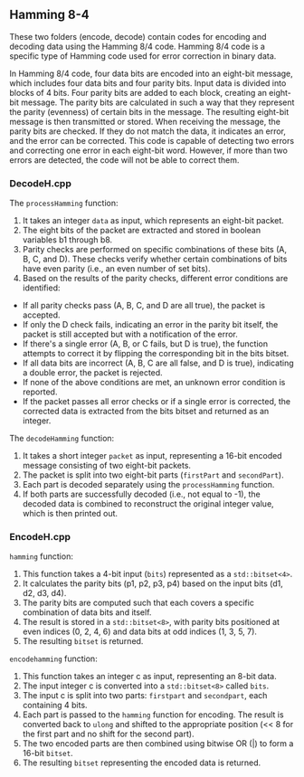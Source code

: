 ## Hamming 8-4
These two folders (encode, decode) contain codes for encoding and decoding data using the Hamming 8/4 code.
Hamming 8/4 code is a specific type of Hamming code used for error correction in binary data. 

In Hamming 8/4 code, four data bits are encoded into an eight-bit message, which includes four data bits and four parity bits.
Input data is divided into blocks of 4 bits. Four parity bits are added to each block, creating an eight-bit message. The parity bits are calculated in such a way that they represent the parity (evenness) of certain bits in the message. 
The resulting eight-bit message is then transmitted or stored. When receiving the message, the parity bits are checked. If they do not match the data, it indicates an error, and the error can be corrected. 
This code is capable of detecting two errors and correcting one error in each eight-bit word. However, if more than two errors are detected, the code will not be able to correct them.

### DecodeH.cpp
The `processHamming` function:

1. It takes an integer `data` as input, which represents an eight-bit packet.
2. The eight bits of the packet are extracted and stored in boolean variables b1 through b8.
3. Parity checks are performed on specific combinations of these bits (A, B, C, and D). These checks verify whether certain combinations of bits have even parity (i.e., an even number of set bits).
4. Based on the results of the parity checks, different error conditions are identified:
- If all parity checks pass (A, B, C, and D are all true), the packet is accepted.
- If only the D check fails, indicating an error in the parity bit itself, the packet is still accepted but with a notification of the error.
- If there's a single error (A, B, or C fails, but D is true), the function attempts to correct it by flipping the corresponding bit in the bits bitset.
- If all data bits are incorrect (A, B, C are all false, and D is true), indicating a double error, the packet is rejected.
- If none of the above conditions are met, an unknown error condition is reported.
- If the packet passes all error checks or if a single error is corrected, the corrected data is extracted from the bits bitset and returned as an integer.
  
The `decodeHamming` function:

1. It takes a short integer `packet` as input, representing a 16-bit encoded message consisting of two eight-bit packets.
2. The packet is split into two eight-bit parts (`firstPart` and `secondPart`).
3. Each part is decoded separately using the `processHamming` function.
4. If both parts are successfully decoded (i.e., not equal to -1), the decoded data is combined to reconstruct the original integer value, which is then printed out.

### EncodeH.cpp
`hamming` function:
1. This function takes a 4-bit input (`bits`) represented as a `std::bitset<4>`.
2. It calculates the parity bits (p1, p2, p3, p4) based on the input bits (d1, d2, d3, d4).
3. The parity bits are computed such that each covers a specific combination of data bits and itself.
4. The result is stored in a `std::bitset<8>`, with parity bits positioned at even indices (0, 2, 4, 6) and data bits at odd indices (1, 3, 5, 7).
5. The resulting `bitset` is returned.

`encodehamming` function:
1. This function takes an integer c as input, representing an 8-bit data.
2. The input integer c is converted into a `std::bitset<8>` called `bits`.
3. The input c is split into two parts: `firstpart` and `secondpart`, each containing 4 bits.
4. Each part is passed to the `hamming` function for encoding. The result is converted back to `ulong` and shifted to the appropriate position (<< 8 for the first part and no shift for the second part).
5. The two encoded parts are then combined using bitwise OR (|) to form a 16-bit `bitset`.
6. The resulting `bitset` representing the encoded data is returned.
